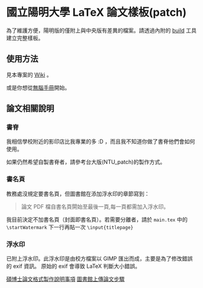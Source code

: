 # 國立陽明大學 LaTeX 論文樣板(patch)

為了維護方便，陽明版的僅附上與中央版有差異的檔案。請透過內附的 [build](https://github.com/sppmg/TW_Thesis_Template/wiki/%E7%84%A1%E8%85%A6%E6%89%8B%E5%86%8A#patch-%E7%89%88%E5%BB%BA%E7%AB%8B%E6%96%B9%E6%B3%95) 工具建立完整樣板。

## 使用方法
見本專案的 [Wiki](https://github.com/sppmg/TW_Thesis_Template/wiki) 。

或是你想從[無腦手冊](https://github.com/sppmg/TW_Thesis_Template/wiki/%E7%84%A1%E8%85%A6%E6%89%8B%E5%86%8A)開始。

## 論文相關說明

### 書脊
我相信學校附近的影印店比我專業的多 :D ，而且我不知道你做了書脊他們會如何使用。

如果仍然希望自製書脊者，請參考台大版(NTU_patch)的製作方式。


### 書名頁

教務處沒規定要書名頁，但圖書館在添加浮水印的章節寫到：

> 論文 PDF 檔自書名頁閞始至最後一頁,每一頁都需加入浮水印。

我目前決定不加書名頁（封面即書名頁）。若需要分離者，請於 `main.tex` 中的 `\startWatermark` 下一行再貼一次 `\input{titlepage}`


### 浮水印

已附上浮水印。此浮水印是由校方檔案以 GIMP 匯出而成，主要是為了修改錯誤的 exif 資訊。
原始的 exif 會導致 LaTeX 判斷大小錯誤。


[碩博士論文格式製作說明事項](http://reg.web.ym.edu.tw/files/13-1192-3062.php)
[圖書館上傳論文步驟](http://lib.web.ym.edu.tw/files/11-1143-43.php)

